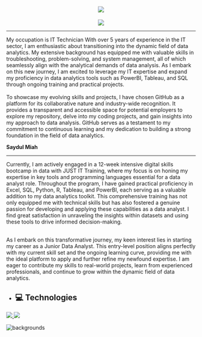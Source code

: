 
<h1 align="center">
    <img src="https://readme-typing-svg.herokuapp.com/?font=Righteous&size=35&center=true&vCenter=true&width=500&height=70&duration=4000&lines=Hi+There!+👋;+I'm+Saydul+Miah!;" />
</h1>

<div align="center" dir="auto"> 

  <a href="https://www.linkedin.com/in/saydul-m/" rel="nofollow">
    <img src="https://camo.githubusercontent.com/591c02e8ff595d43e0b35b1b29aed639a7154b959cd8f8c854b9e176d885b094/68747470733a2f2f696d672e736869656c64732e696f2f62616467652f4c696e6b6564496e2d3030373742353f7374796c653d666f722d7468652d6261646765266c6f676f3d6c696e6b6564696e266c6f676f436f6c6f723d7768697465" data-canonical-src="https://img.shields.io/badge/LinkedIn-0077B5?style=for-the-badge&amp;logo=linkedin&amp;logoColor=white" style="max-width: 100%;">
  </a>

</div>

---

My occupation is IT Technician With over 5 years of experience in the IT sector, I am enthusiastic about transitioning into the dynamic field of data analytics. My extensive background has equipped me with valuable skills in troubleshooting, problem-solving, and system management, all of which seamlessly align with the analytical demands of data analysis. As I embark on this new journey, I am excited to leverage my IT expertise and expand my proficiency in data analytics tools such as PowerBI, Tableau, and SQL through ongoing training and practical projects.
<br>
<br>
To showcase my evolving skills and projects, I have chosen GitHub as a platform for its collaborative nature and industry-wide recognition. It provides a transparent and accessible space for potential employers to explore my repository, delve into my coding projects, and gain insights into my approach to data analysis. GitHub serves as a testament to my commitment to continuous learning and my dedication to building a strong foundation in the field of data analytics.

**Saydul Miah**

---
Currently, I am actively engaged in a 12-week intensive digital skills bootcamp in data with JUST IT Training, where my focus is on honing my expertise in key tools and programming languages essential for a data analyst role. Throughout the program, I have gained practical proficiency in Excel, SQL, Python, R, Tableau, and PowerBI, each serving as a valuable addition to my data analytics toolkit. This comprehensive training has not only equipped me with technical skills but has also fostered a genuine passion for developing and applying these capabilities as a data analyst. I find great satisfaction in unraveling the insights within datasets and using these tools to drive informed decision-making.
<br>
<br>

As I embark on this transformative journey, my keen interest lies in starting my career as a Junior Data Analyst. This entry-level position aligns perfectly with my current skill set and the ongoing learning curve, providing me with the ideal platform to apply and further refine my newfound expertise. I am eager to contribute my skills to real-world projects, learn from experienced professionals, and continue to grow within the dynamic field of data analytics.

* <h2> 💻 Technologies</h2>
<p dir="auto">
<div>
      <a href="https://public.tableau.com/app/profile/craig.payne/viz/ThewealthofnationsbySaydulMiah/Dashboard1#1" target="_blank">
    <img src="https://img.shields.io/badge/tableau-FF5722?style=for-the-badge&logo=tableau&logoColor=white" target="_blank" />
  </a>
  <a href="https://docs.google.com/spreadsheets/d/1j-4R6vSKCoWfMJ0FUxjIt2D_9jYjUB7cT6Ymek0P7ic/edit?usp=sharing" target="_blank">
     <img src="https://img.shields.io/badge/excel-228B22?style=for-the-badge&logo=todoist&logoColor=white" target="_blank" /> <!-- sqlite, safari, google-chrome are other good icon options -->
  </a>
</div>
 

![backgrounds](https://github.com/saydul-m/saydul-m/assets/156899693/cca520ea-3027-4358-9daf-e2cf280294b6)
